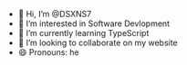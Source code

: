 - 👋 Hi, I’m @DSXNS7
- 👀 I’m interested in Software Devlopment
- 🌱 I’m currently learning TypeScript
- 💞️ I’m looking to collaborate on my website
- 😄 Pronouns: he


<!---
DSXNS7/DSXNS7 is a ✨ special ✨ repository because its `README.md` (this file) appears on your GitHub profile.
You can click the Preview link to take a look at your changes.
--->
